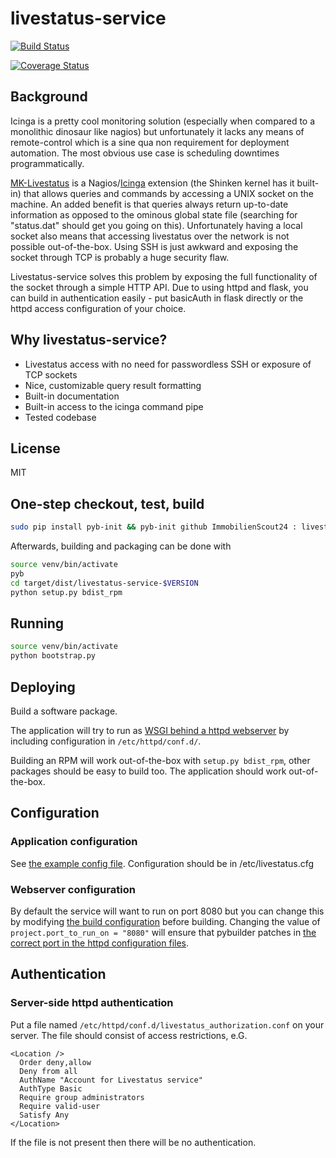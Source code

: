 livestatus-service
==================

[![Build Status](https://travis-ci.org/ImmobilienScout24/livestatus_service.png?branch=master)](https://travis-ci.org/ImmobilienScout24/livestatus_service)

[![Coverage Status](https://coveralls.io/repos/ImmobilienScout24/livestatus_service/badge.png?branch=master)](https://coveralls.io/r/ImmobilienScout24/livestatus_service?branch=master)


## Background
Icinga is a pretty cool monitoring solution (especially when compared to a monolithic dinosaur like nagios)
but unfortunately it lacks any means of remote-control which is a sine qua non requirement for deployment automation.
The most obvious use case is scheduling downtimes programmatically.

[MK-Livestatus](http://mathias-kettner.de/checkmk_livestatus.html) is a Nagios/[Icinga](http://docs.icinga.org/latest/en/int-mklivestatus.html) extension (the Shinken kernel has
it built-in) that allows queries and commands by accessing a UNIX socket on the machine.
An added benefit is that queries always return up-to-date information as opposed to the ominous global state file
(searching for "status.dat" should get you going on this). Unfortunately having a local socket also means that accessing
livestatus over the network is not possible out-of-the-box.
Using SSH is just awkward and exposing the socket through TCP is probably a huge security flaw.

Livestatus-service solves this problem by exposing the full functionality of the socket through a simple HTTP API.
Due to using httpd and flask, you can build in authentication easily - put basicAuth in flask directly or the httpd
access configuration of your choice.

## Why livestatus-service?
 * Livestatus access with no need for passwordless SSH or exposure of TCP sockets
 * Nice, customizable query result formatting
 * Built-in documentation
 * Built-in access to the icinga command pipe
 * Tested codebase

## License
MIT

## One-step checkout, test, build
```bash
sudo pip install pyb-init && pyb-init github ImmobilienScout24 : livestatus_service
```

Afterwards, building and packaging can be done with
```bash
source venv/bin/activate
pyb
cd target/dist/livestatus-service-$VERSION
python setup.py bdist_rpm
```

## Running
```bash
source venv/bin/activate
python bootstrap.py
```

## Deploying
Build a software package.

The application will try to run as [WSGI behind a httpd webserver](http://flask.pocoo.org/docs/deploying/mod_wsgi/)
by including configuration in ```/etc/httpd/conf.d/```.

Building an RPM will work out-of-the-box with ```setup.py bdist_rpm```, other packages should be easy to build too.
The application should work out-of-the-box.

## Configuration
### Application configuration
See [the example config file](https://github.com/ImmobilienScout24/livestatus_service/blob/master/livestatus.cfg).
Configuration should be in /etc/livestatus.cfg
### Webserver configuration
By default the service will want to run on port 8080 but you can change this by modifying [the build configuration](https://github.com/ImmobilienScout24/livestatus_service/blob/master/build.py)
before building.
Changing the value of ```project.port_to_run_on = "8080"``` will ensure that pybuilder patches in [the correct port in the httpd configuration files](https://github.com/ImmobilienScout24/livestatus_service/blob/master/src/main/python/livestatus_service/livestatus_service.conf).

## Authentication
### Server-side httpd authentication
Put a file named ```/etc/httpd/conf.d/livestatus_authorization.conf``` on your server.
The file should consist of access restrictions, e.G.
```
<Location />
  Order deny,allow
  Deny from all
  AuthName "Account for Livestatus service"
  AuthType Basic
  Require group administrators
  Require valid-user
  Satisfy Any
</Location>
```
If the file is not present then there will be no authentication.
